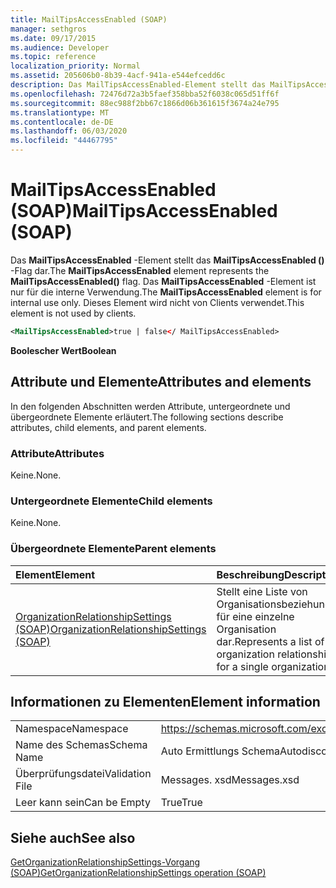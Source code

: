 ```yaml
---
title: MailTipsAccessEnabled (SOAP)
manager: sethgros
ms.date: 09/17/2015
ms.audience: Developer
ms.topic: reference
localization_priority: Normal
ms.assetid: 205606b0-8b39-4acf-941a-e544efcedd6c
description: Das MailTipsAccessEnabled-Element stellt das MailTipsAccessEnabled ()-Flag dar. Das MailTipsAccessEnabled-Element ist nur für die interne Verwendung. Dieses Element wird nicht von Clients verwendet.
ms.openlocfilehash: 72476d72a3b5faef358bba52f6038c065d51ff6f
ms.sourcegitcommit: 88ec988f2bb67c1866d06b361615f3674a24e795
ms.translationtype: MT
ms.contentlocale: de-DE
ms.lasthandoff: 06/03/2020
ms.locfileid: "44467795"
---
```

# <a name="mailtipsaccessenabled-soap"></a><span data-ttu-id="069b7-105">MailTipsAccessEnabled (SOAP)</span><span class="sxs-lookup"><span data-stu-id="069b7-105">MailTipsAccessEnabled (SOAP)</span></span>

<span data-ttu-id="069b7-106">Das **MailTipsAccessEnabled** -Element stellt das **MailTipsAccessEnabled ()** -Flag dar.</span><span class="sxs-lookup"><span data-stu-id="069b7-106">The **MailTipsAccessEnabled** element represents the **MailTipsAccessEnabled()** flag.</span></span> <span data-ttu-id="069b7-107">Das **MailTipsAccessEnabled** -Element ist nur für die interne Verwendung.</span><span class="sxs-lookup"><span data-stu-id="069b7-107">The **MailTipsAccessEnabled** element is for internal use only.</span></span> <span data-ttu-id="069b7-108">Dieses Element wird nicht von Clients verwendet.</span><span class="sxs-lookup"><span data-stu-id="069b7-108">This element is not used by clients.</span></span> 
  
```XML
<MailTipsAccessEnabled>true | false</ MailTipsAccessEnabled>
```

 <span data-ttu-id="069b7-109">**Boolescher Wert**</span><span class="sxs-lookup"><span data-stu-id="069b7-109">**Boolean**</span></span>
## <a name="attributes-and-elements"></a><span data-ttu-id="069b7-110">Attribute und Elemente</span><span class="sxs-lookup"><span data-stu-id="069b7-110">Attributes and elements</span></span>

<span data-ttu-id="069b7-111">In den folgenden Abschnitten werden Attribute, untergeordnete und übergeordnete Elemente erläutert.</span><span class="sxs-lookup"><span data-stu-id="069b7-111">The following sections describe attributes, child elements, and parent elements.</span></span>
  
### <a name="attributes"></a><span data-ttu-id="069b7-112">Attribute</span><span class="sxs-lookup"><span data-stu-id="069b7-112">Attributes</span></span>

<span data-ttu-id="069b7-113">Keine.</span><span class="sxs-lookup"><span data-stu-id="069b7-113">None.</span></span>
  
### <a name="child-elements"></a><span data-ttu-id="069b7-114">Untergeordnete Elemente</span><span class="sxs-lookup"><span data-stu-id="069b7-114">Child elements</span></span>

<span data-ttu-id="069b7-115">Keine.</span><span class="sxs-lookup"><span data-stu-id="069b7-115">None.</span></span>
  
### <a name="parent-elements"></a><span data-ttu-id="069b7-116">Übergeordnete Elemente</span><span class="sxs-lookup"><span data-stu-id="069b7-116">Parent elements</span></span>

|<span data-ttu-id="069b7-117">**Element**</span><span class="sxs-lookup"><span data-stu-id="069b7-117">**Element**</span></span>|<span data-ttu-id="069b7-118">**Beschreibung**</span><span class="sxs-lookup"><span data-stu-id="069b7-118">**Description**</span></span>|
|:-----|:-----|
|[<span data-ttu-id="069b7-119">OrganizationRelationshipSettings (SOAP)</span><span class="sxs-lookup"><span data-stu-id="069b7-119">OrganizationRelationshipSettings (SOAP)</span></span>](organizationrelationshipsettings-soap.md) <br/> |<span data-ttu-id="069b7-120">Stellt eine Liste von Organisationsbeziehungen für eine einzelne Organisation dar.</span><span class="sxs-lookup"><span data-stu-id="069b7-120">Represents a list of organization relationships for a single organization.</span></span>  <br/> |
   
## <a name="element-information"></a><span data-ttu-id="069b7-121">Informationen zu Elementen</span><span class="sxs-lookup"><span data-stu-id="069b7-121">Element information</span></span>

|||
|:-----|:-----|
|<span data-ttu-id="069b7-122">Namespace</span><span class="sxs-lookup"><span data-stu-id="069b7-122">Namespace</span></span>  <br/> |https://schemas.microsoft.com/exchange/2010/Autodiscover  <br/> |
|<span data-ttu-id="069b7-123">Name des Schemas</span><span class="sxs-lookup"><span data-stu-id="069b7-123">Schema Name</span></span>  <br/> |<span data-ttu-id="069b7-124">Auto Ermittlungs Schema</span><span class="sxs-lookup"><span data-stu-id="069b7-124">Autodiscover schema</span></span>  <br/> |
|<span data-ttu-id="069b7-125">Überprüfungsdatei</span><span class="sxs-lookup"><span data-stu-id="069b7-125">Validation File</span></span>  <br/> |<span data-ttu-id="069b7-126">Messages. xsd</span><span class="sxs-lookup"><span data-stu-id="069b7-126">Messages.xsd</span></span>  <br/> |
|<span data-ttu-id="069b7-127">Leer kann sein</span><span class="sxs-lookup"><span data-stu-id="069b7-127">Can be Empty</span></span>  <br/> |<span data-ttu-id="069b7-128">True</span><span class="sxs-lookup"><span data-stu-id="069b7-128">True</span></span>  <br/> |
   
## <a name="see-also"></a><span data-ttu-id="069b7-129">Siehe auch</span><span class="sxs-lookup"><span data-stu-id="069b7-129">See also</span></span>



[<span data-ttu-id="069b7-130">GetOrganizationRelationshipSettings-Vorgang (SOAP)</span><span class="sxs-lookup"><span data-stu-id="069b7-130">GetOrganizationRelationshipSettings operation (SOAP)</span></span>](getorganizationrelationshipsettings-operation-soap.md)

